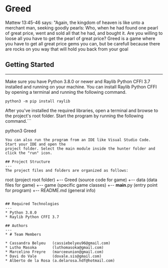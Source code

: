 # Greed
Mattew 13:45-46 says: "Again, the kingdom of heaven is like unto a merchant man, seeking goodly pearls: Who, when he had found one pearl of great price, went and sold all that he had, and bought it. Are you willing to loose all you have to get the pearl of great price?
Greed is a game where you have to get all great price gems you can, but be carefull because there are rocks on you way that will hold you back from your goal

## Getting Started
---
Make sure you have Python 3.8.0 or newer and Raylib Python CFFI 3.7 installed and running on your machine. You can install Raylib Python CFFI by opening a terminal and running the following command.
```
python3 -m pip install raylib
```
After you've installed the required libraries, open a terminal and browse to the project's root folder. Start the program by running the following command.```

python3 Greed 
```
You can also run the program from an IDE like Visual Studio Code. Start your IDE and open the 
project folder. Select the main module inside the hunter folder and click the "run" icon.

## Project Structure
---
The project files and folders are organized as follows:
```
root                    (project root folder)
+-- Greed                 (source code for game)
  +-- data              (data files for game)
  +-- game              (specific game classes)
  +-- __main__.py       (entry point for program)
+-- README.md           (general info)
```

## Required Technologies
---
* Python 3.8.0
* Raylib Python CFFI 3.7

## Authors
---
* # Team Members

* Cassandra Belyeu   (cassiebelyeu96@gmail.com)
* Lutho Masoka       (luthomasoka@gmail.com)
* Marcelino Freyre   (marceeunion@gmail.com)
* Davi do Vale       (dovale.sis@gmail.com)
* Alberto de la Rosa (a.delarosa.hdf@hotmail.com)
